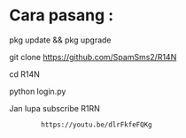 # Cara pasang :

pkg update && pkg upgrade

git clone https://github.com/SpamSms2/R14N

cd R14N

python login.py


Jan lupa subscribe R1RN 

           

            https://youtu.be/dlrFkfeFQKg

